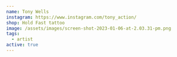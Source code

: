 ```yaml
---
name: Tony Wells
instagram: https://www.instagram.com/tony_action/
shop: Hold Fast tattoo
image: /assets/images/screen-shot-2023-01-06-at-2.03.31-pm.png
tags:
  - artist
active: true
---
```

